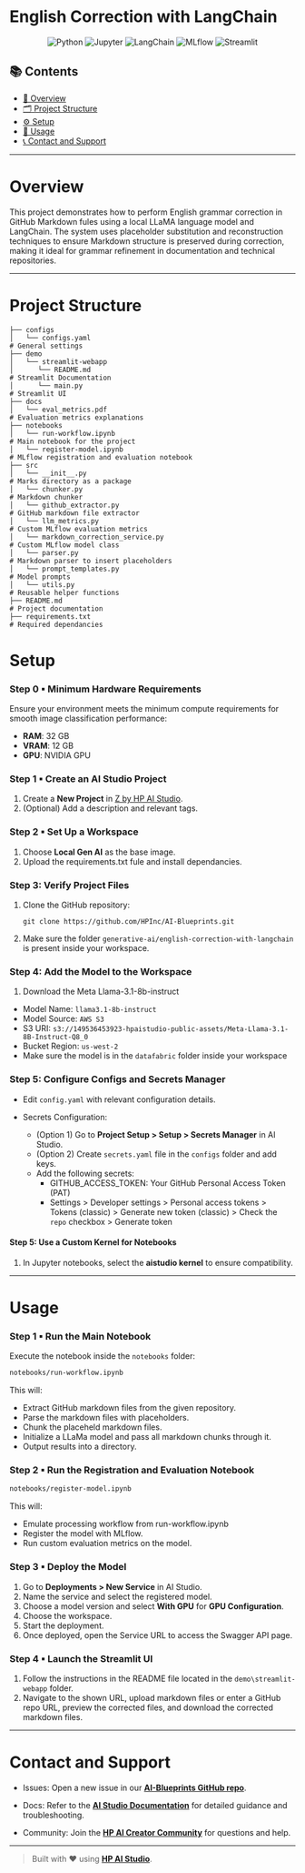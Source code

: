 # English Correction with LangChain

<div align="center">

![Python](https://img.shields.io/badge/Python-3.13+-blue.svg?logo=python)
![Jupyter](https://img.shields.io/badge/Jupyter-supported-orange.svg?logo=jupyter)
![LangChain](https://img.shields.io/badge/LangChain-used-4b8bbe.svg?logo=langchain)
![MLflow](https://img.shields.io/badge/MLflow-used-015cab.svg?logo=mlflow)
![Streamlit](https://img.shields.io/badge/User%20Interface-Streamlit-ff4b4b.svg?logo=streamlit)

</div>

## 📚 Contents

- [🧠 Overview](#overview)
- [🗂 Project Structure](#project-structure)
- [⚙️ Setup](#setup)
- [🚀 Usage](#usage)
- [📞 Contact and Support](#contact-and-support)

---

# Overview

This project demonstrates how to perform English grammar correction in GitHub Markdown fules using a local LLaMA language model and LangChain. The system uses placeholder substitution and reconstruction techniques to ensure Markdown structure is preserved during correction, making it ideal for grammar refinement in documentation and technical repositories. 

---

# Project Structure

```
├── configs
│   └── configs.yaml                                                  # General settings
├── demo
│   └── streamlit-webapp
│      └── README.md                                                  # Streamlit Documentation
│      └── main.py                                                    # Streamlit UI
├── docs
│   └── eval_metrics.pdf                                              # Evaluation metrics explanations
├── notebooks
│   └── run-workflow.ipynb                                            # Main notebook for the project
│   └── register-model.ipynb                                          # MLflow registration and evaluation notebook 
├── src
│   └── __init__.py                                                   # Marks directory as a package
│   └── chunker.py                                                    # Markdown chunker 
│   └── github_extractor.py                                           # GitHub markdown file extractor
│   └── llm_metrics.py                                                # Custom MLflow evaluation metrics
│   └── markdown_correction_service.py                                # Custom MLflow model class
│   └── parser.py                                                     # Markdown parser to insert placeholders
│   └── prompt_templates.py                                           # Model prompts
│   └── utils.py                                                      # Reusable helper functions
├── README.md                                                         # Project documentation
├── requirements.txt                                                  # Required dependancies

```

# Setup

### Step 0 ▪ Minimum Hardware Requirements

Ensure your environment meets the minimum compute requirements for smooth image classification performance:

- **RAM**: 32 GB  
- **VRAM**: 12 GB  
- **GPU**: NVIDIA GPU

### Step 1 ▪ Create an AI Studio Project

1.  Create a **New Project** in [Z by HP AI Studio](https://zdocs.datascience.hp.com/docs/aistudio/overview).
2. (Optional) Add a description and relevant tags.

### Step 2 ▪ Set Up a Workspace

1. Choose **Local Gen AI** as the base image.
2. Upload the requirements.txt fule and install dependancies.

### Step 3: Verify Project Files

1. Clone the GitHub repository:  
   ```
   git clone https://github.com/HPInc/AI-Blueprints.git
   ```  
2. Make sure the folder `generative-ai/english-correction-with-langchain` is present inside your workspace.

### Step 4: Add the Model to the Workspace

1. Download the Meta Llama-3.1-8b-instruct
- Model Name: `llama3.1-8b-instruct`
- Model Source: `AWS S3`
- S3 URI: `s3://149536453923-hpaistudio-public-assets/Meta-Llama-3.1-8B-Instruct-Q8_0`
- Bucket Region: `us-west-2`
- Make sure the model is in the `datafabric` folder inside your workspace

### Step 5: Configure Configs and Secrets Manager

- Edit `config.yaml` with relevant configuration details.

- Secrets Configuration:
  - (Option 1) Go to **Project Setup > Setup > Secrets Manager** in AI Studio.
  - (Option 2) Create `secrets.yaml` file in the `configs` folder and add keys.
  - Add the following secrets:
     - GITHUB_ACCESS_TOKEN: Your GitHub Personal Access Token (PAT)
     - Settings > Developer settings > Personal access tokens > Tokens (classic) > Generate new token (classic) > Check the `repo` checkbox > Generate token

#### Step 5: Use a Custom Kernel for Notebooks
1. In Jupyter notebooks, select the **aistudio kernel** to ensure compatibility.

---

# Usage

### Step 1 ▪ Run the Main Notebook

Execute the notebook inside the `notebooks` folder:

```bash
notebooks/run-workflow.ipynb
```

This will:

- Extract GitHub markdown files from the given repository.
- Parse the markdown files with placeholders.
- Chunk the placeheld markdown files.
- Initialize a LLaMa model and pass all markdown chunks through it.
- Output results into a directory.
  
### Step 2 ▪ Run the Registration and Evaluation Notebook

```bash
notebooks/register-model.ipynb
```

This will:

- Emulate processing workflow from run-workflow.ipynb
- Register the model with MLflow.
- Run custom evaluation metrics on the model. 

### Step 3 ▪ Deploy the Model

1. Go to **Deployments > New Service** in AI Studio.
2. Name the service and select the registered model.
3. Choose a model version and select **With GPU** for **GPU Configuration**.
4. Choose the workspace.
5. Start the deployment.
6. Once deployed, open the Service URL to access the Swagger API page.


### Step 4 ▪ Launch the Streamlit UI

1. Follow the instructions in the README file located in the `demo\streamlit-webapp` folder.
2. Navigate to the shown URL, upload markdown files or enter a GitHub repo URL, preview the corrected files, and download the corrected markdown files. 

---

# Contact and Support  

- Issues: Open a new issue in our [**AI-Blueprints GitHub repo**](https://github.com/HPInc/AI-Blueprints).

- Docs: Refer to the **[AI Studio Documentation](https://zdocs.datascience.hp.com/docs/aistudio/overview)** for detailed guidance and troubleshooting. 

- Community: Join the [**HP AI Creator Community**](https://community.datascience.hp.com/) for questions and help.

---

> Built with ❤️ using [**HP AI Studio**](https://www.hp.com/us-en/workstations/ai-studio.html).

